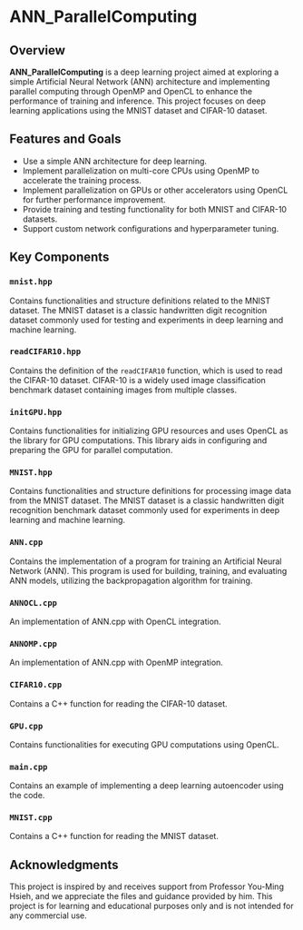 # ANN_ParallelComputing

## Overview

**ANN_ParallelComputing** is a deep learning project aimed at exploring a simple Artificial Neural Network (ANN) architecture and implementing parallel computing through OpenMP and OpenCL to enhance the performance of training and inference. This project focuses on deep learning applications using the MNIST dataset and CIFAR-10 dataset.

## Features and Goals

- Use a simple ANN architecture for deep learning.
- Implement parallelization on multi-core CPUs using OpenMP to accelerate the training process.
- Implement parallelization on GPUs or other accelerators using OpenCL for further performance improvement.
- Provide training and testing functionality for both MNIST and CIFAR-10 datasets.
- Support custom network configurations and hyperparameter tuning.

## Key Components

### `mnist.hpp`

Contains functionalities and structure definitions related to the MNIST dataset. The MNIST dataset is a classic handwritten digit recognition dataset commonly used for testing and experiments in deep learning and machine learning.

### `readCIFAR10.hpp`

Contains the definition of the `readCIFAR10` function, which is used to read the CIFAR-10 dataset. CIFAR-10 is a widely used image classification benchmark dataset containing images from multiple classes.

### `initGPU.hpp`

Contains functionalities for initializing GPU resources and uses OpenCL as the library for GPU computations. This library aids in configuring and preparing the GPU for parallel computation.

### `MNIST.hpp`

Contains functionalities and structure definitions for processing image data from the MNIST dataset. The MNIST dataset is a classic handwritten digit recognition benchmark dataset commonly used for experiments in deep learning and machine learning.

### `ANN.cpp`

Contains the implementation of a program for training an Artificial Neural Network (ANN). This program is used for building, training, and evaluating ANN models, utilizing the backpropagation algorithm for training.

### `ANNOCL.cpp`

An implementation of ANN.cpp with OpenCL integration.

### `ANNOMP.cpp`

An implementation of ANN.cpp with OpenMP integration.

### `CIFAR10.cpp`

Contains a C++ function for reading the CIFAR-10 dataset.

### `GPU.cpp`

Contains functionalities for executing GPU computations using OpenCL.

### `main.cpp`

Contains an example of implementing a deep learning autoencoder using the code.

### `MNIST.cpp`

Contains a C++ function for reading the MNIST dataset.

## Acknowledgments

This project is inspired by and receives support from Professor You-Ming Hsieh, and we appreciate the files and guidance provided by him. This project is for learning and educational purposes only and is not intended for any commercial use.
